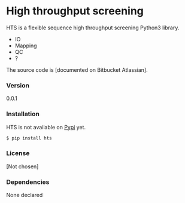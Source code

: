 # High throughput screening

HTS is a flexible sequence high throughput screening Python3 library.

  - IO
  - Mapping
  - QC
  - ?

The source code is [documented on Bitbucket Atlassian].

### Version
0.0.1


### Installation

HTS is not available on [Pypi] yet.

```sh
$ pip install hts
```



### License

[Not chosen]


### Dependencies

None declared


[documented on GitHub IO]:www.google.com/
[Pypi]:https://pypi.python.org/pypi